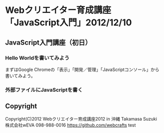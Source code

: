 # Webクリエイター育成講座「JavaScript入門」2012/12/10
## JavaScript入門講座（初日）
### Hello Worldを書いてみよう
まずはGoogle Chromeの「表示」「開発／管理」「JavaScriptコンソール」から書いてみよう。
### 外部ファイルにJavaScriptを書く
## Copyright
Copyright(C)2012 Webクリエイター育成講座2012 in 沖縄
Takamasa Suzuki 株式会社wEVA 098-988-0016
https://github.com/webcrafts
test
